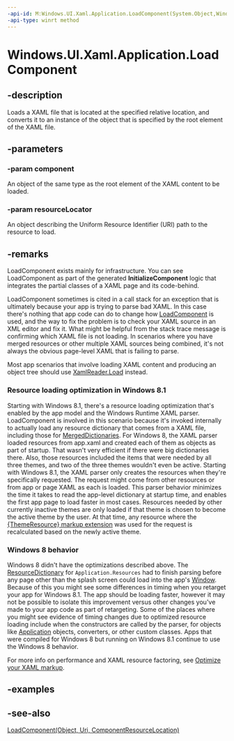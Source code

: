 ```yaml
---
-api-id: M:Windows.UI.Xaml.Application.LoadComponent(System.Object,Windows.Foundation.Uri)
-api-type: winrt method
---
```


<!-- Method syntax
public void LoadComponent(System.Object component, Windows.Foundation.Uri resourceLocator)
-->

# Windows.UI.Xaml.Application.LoadComponent

## -description
Loads a XAML file that is located at the specified relative location, and converts it to an instance of the object that is specified by the root element of the XAML file.



## -parameters
### -param component
An object of the same type as the root element of the XAML content to be loaded.

### -param resourceLocator
An object describing the Uniform Resource Identifier (URI) path to the resource to load.

## -remarks
LoadComponent exists mainly for infrastructure. You can see LoadComponent as part of the generated **InitializeComponent** logic that integrates the partial classes of a XAML page and its code-behind.

LoadComponent sometimes is cited in a call stack for an exception that is ultimately because your app is trying to parse bad XAML. In this case there's nothing that app code can do to change how [LoadComponent](application_loadcomponent_91636756.md) is used, and the way to fix the problem is to check your XAML source in an XML editor and fix it. What might be helpful from the stack trace message is confirming which XAML file is not loading. In scenarios where you have merged resources or other multiple XAML sources being combined, it's not always the obvious page-level XAML that is failing to parse.

Most app scenarios that involve loading XAML content and producing an object tree should use [XamlReader.Load](../windows.ui.xaml.markup/xamlreader_load_1077941801.md) instead.

### Resource loading optimization in Windows 8.1

Starting with Windows 8.1, there's a resource loading optimization that's enabled by the app model and the Windows Runtime XAML parser. LoadComponent is involved in this scenario because it's invoked internally to actually load any resource dictionary that comes from a XAML file, including those for [MergedDictionaries](resourcedictionary_mergeddictionaries.md). For Windows 8, the XAML parser loaded resources from app.xaml and created each of them as objects as part of startup. That wasn't very efficient if there were big dictionaries there. Also, those resources included the items that were needed by all three themes, and two of the three themes wouldn't even be active. Starting with Windows 8.1, the XAML parser only creates the resources when they're specifically requested. The request might come from other resources or from app or page XAML as each is loaded. This parser behavior minimizes the time it takes to read the app-level dictionary at startup time, and enables the first app page to load faster in most cases. Resources needed by other currently inactive themes are only loaded if that theme is chosen to become the active theme by the user. At that time, any resource where the [{ThemeResource} markup extension](/windows/uwp/xaml-platform/themeresource-markup-extension) was used for the request is recalculated based on the newly active theme.


<!--The following remark is relevant for Windows 8 > 8.1 migration. See WBB 454546-->
### Windows 8 behavior

Windows 8 didn't have the optimizations described above. The [ResourceDictionary](resourcedictionary.md) for `Application.Resources` had to finish parsing before any page other than the splash screen could load into the app's [Window](window.md). Because of this you might see some differences in timing when you retarget your app for Windows 8.1. The app should be loading faster, however it may not be possible to isolate this improvement versus other changes you've made to your app code as part of retargeting. Some of the places where you might see evidence of timing changes due to optimized resource loading include when the constructors are called by the parser, for objects like [Application](application.md) objects, converters, or other custom classes. Apps that were compiled for Windows 8 but running on Windows 8.1 continue to use the Windows 8 behavior.

For more info on performance and XAML resource factoring, see [Optimize your XAML markup](/windows/uwp/debug-test-perf/optimize-xaml-loading).

## -examples

## -see-also
[LoadComponent(Object, Uri, ComponentResourceLocation)](application_loadcomponent_91636756.md)
